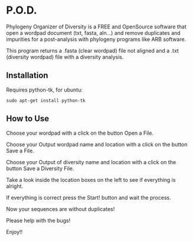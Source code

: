 P.O.D.
======

Phylogeny Organizer of Diversity is a FREE and OpenSource software that open a wordpad document (txt, fasta, aln...) and remove duplicates and impurities for a post-analysis with phylogeny programs like ARB software.

This program returns a .fasta (clear wordpad) file not aligned and a .txt (diversity wordpad) file with a diversity analysis.

## Installation

Requires python-tk, for ubuntu: 

`sudo apt-get install python-tk`


## How to Use

Choose your wordpad with a click on the button Open a File.

Choose your Output wordpad name and location with a click on the button Save a File.

Choose your Output of diversity name and location with a click on the button Save a Diversity File.

Take a look inside the location boxes on the left to see if everything is alright.

If everything is correct press the Start! button and wait the process.

Now your sequences are without duplicates! 

Please help with the bugs! 

Enjoy!!
